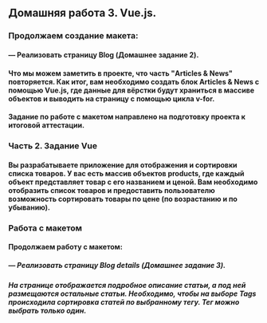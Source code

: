## Домашняя работа 3. Vue.js.

### Продолжаем создание макета:

#### — Реализовать страницу Blog (Домашнее задание 2).

#### Что мы можем заметить в проекте, что часть "Articles & News" повторяется. Как итог, вам необходимо создать блок Articles & News с помощью Vue.js, где данные для вёрстки будут храниться в массиве объектов и выводить на страницу с помощью цикла v-for.

#### Задание по работе с макетом направлено на подготовку проекта к итоговой аттестации.

### Часть 2. Задание Vue

#### Вы разрабатываете приложение для отображения и сортировки списка товаров. У вас есть массив объектов products, где каждый объект представляет товар с его названием и ценой. Вам необходимо отобразить список товаров и предоставить пользователю возможность сортировать товары по цене (по возрастанию и по убыванию).

### Работа с макетом

#### Продолжаем работу с макетом:

##### — Реализовать страницу Blog details (Домашнее задание 3).

##### На странице отображается подробное описание статьи, а под ней размещаются остальные статьи. Необходимо, чтобы на выборе Tags происходила сортировка статей по выбранному тегу. Тег можно выбрать только один.